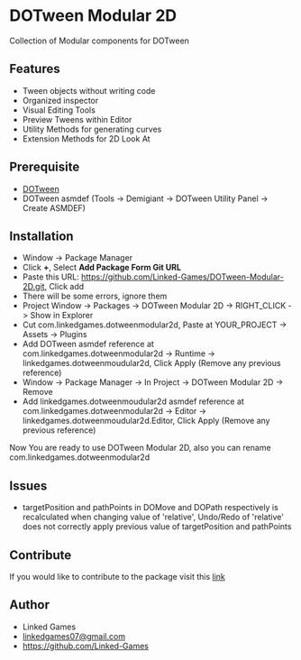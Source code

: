 
# DOTween Modular 2D
Collection of Modular components for DOTween

## Features
- Tween objects without writing code
- Organized inspector
- Visual Editing Tools
- Preview Tweens within Editor
- Utility Methods for generating curves
- Extension Methods for 2D Look At

## Prerequisite
- [DOTween](https://assetstore.unity.com/packages/tools/animation/dotween-hotween-v2-27676)
- DOTween asmdef 
(Tools -> Demigiant -> DOTween Utility Panel -> Create ASMDEF)

## Installation
- Window -> Package Manager
- Click **+**, Select **Add Package Form Git URL**
- Paste this URL: https://github.com/Linked-Games/DOTween-Modular-2D.git, Click add
- There will be some errors, ignore them
- Project Window -> Packages -> DOTween Modular 2D -> RIGHT_CLICK -> Show in Explorer
- Cut com.linkedgames.dotweenmodular2d, Paste at YOUR_PROJECT -> Assets -> Plugins
- Add DOTween asmdef reference at com.linkedgames.dotweenmodular2d -> Runtime -> linkedgames.dotweenmoudular2d, Click Apply
(Remove any previous reference)
- Window -> Package Manager -> In Project -> DOTween Modular 2D -> Remove 
-  Add linkedgames.dotweenmoudular2d asmdef reference at com.linkedgames.dotweenmodular2d -> Editor -> linkedgames.dotweenmoudular2d.Editor, Click Apply
(Remove any previous reference)

Now You are ready to use DOTween Modular 2D, also you can rename com.linkedgames.dotweenmodular2d

## Issues
- targetPosition and pathPoints in DOMove and DOPath respectively is recalculated when changing value of 'relative', Undo/Redo of 'relative' does not correctly apply previous value of targetPosition and pathPoints 

## Contribute
If you would like to contribute to the package visit this [link](https://github.com/Linked-Games/DOTween-Modular-2D-Development)

## Author
- Linked Games
- linkedgames07@gmail.com
- https://github.com/Linked-Games
